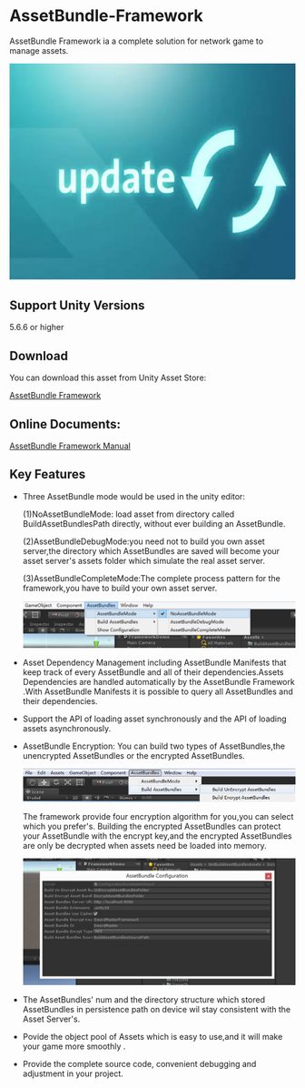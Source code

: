 # AssetBundle-Framework
AssetBundle Framework ia a complete solution for network game to manage assets.

![image](https://github.com/swordmaster003/AssetBundle-Framework/blob/master/Screenshots/Cover.png)

## Support Unity Versions

5.6.6 or higher

## Download

You can download this asset from Unity Asset Store:

[AssetBundle Framework](https://assetstore.unity.com/packages/tools/gui/https://assetstore.unity.com/packages/tools/utilities/assetbundle-framework-91325)

## Online Documents:

[AssetBundle Framework Manual](https://www.swordmaster.info/unity-asset-documents__trashed/asset-bundle-framework-introduction-document/)

## Key Features

- Three AssetBundle mode would be used in the unity editor:

  (1)NoAssetBundleMode: load asset from directory called BuildAssetBundlesPath directly, without ever building an AssetBundle.

  (2)AssetBundleDebugMode:you need not to build you own asset server,the directory which AssetBundles are saved will become your asset server's assets folder which simulate the real asset server.

  (3)AssetBundleCompleteMode:The complete process pattern for the framework,you have to build your own asset server.

  ![image](https://github.com/swordmaster003/AssetBundle-Framework/blob/master/Screenshots/1.png)

- Asset Dependency Management including AssetBundle Manifests that keep track of every AssetBundle and all of their dependencies.Assets Dependencies are handled automatically by the AssetBundle Framework .With AssetBundle Manifests it is possible to query all AssetBundles and their dependencies.

- Support the API of loading asset synchronously and the API of loading assets asynchronously.

- AssetBundle Encryption: You can build two types of AssetBundles,the unencrypted AssetBundles or the encrypted AssetBundles.

  ![image](https://github.com/swordmaster003/AssetBundle-Framework/blob/master/Screenshots/3.png)

  The framework provide four encryption algorithm for you,you can select which you prefer's. Building the encrypted AssetBundles can protect your AssetBundle with the encrypt key,and the encrypted AssetBundles are only be decrypted when assets need be loaded into memory.
  
  ![image](https://github.com/swordmaster003/AssetBundle-Framework/blob/master/Screenshots/4.png)

- The AssetBundles' num and the directory structure which stored AssetBundles in persistence path on device wil stay consistent with the   Asset Server's.

- Povide the object pool of Assets which is easy to use,and it will make your game more smoothly .

- Provide the complete source code, convenient debugging and adjustment in your project.
